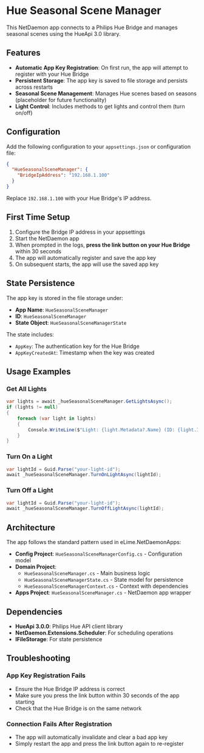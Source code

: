 # Hue Seasonal Scene Manager

This NetDaemon app connects to a Philips Hue Bridge and manages seasonal scenes using the HueApi 3.0 library.

## Features

- **Automatic App Key Registration**: On first run, the app will attempt to register with your Hue Bridge
- **Persistent Storage**: The app key is saved to file storage and persists across restarts
- **Seasonal Scene Management**: Manages Hue scenes based on seasons (placeholder for future functionality)
- **Light Control**: Includes methods to get lights and control them (turn on/off)

## Configuration

Add the following configuration to your `appsettings.json` or configuration file:

```json
{
  "HueSeasonalSceneManager": {
    "BridgeIpAddress": "192.168.1.100"
  }
}
```

Replace `192.168.1.100` with your Hue Bridge's IP address.

## First Time Setup

1. Configure the Bridge IP address in your appsettings
2. Start the NetDaemon app
3. When prompted in the logs, **press the link button on your Hue Bridge** within 30 seconds
4. The app will automatically register and save the app key
5. On subsequent starts, the app will use the saved app key

## State Persistence

The app key is stored in the file storage under:
- **App Name**: `HueSeasonalSceneManager`
- **ID**: `HueSeasonalSceneManager`
- **State Object**: `HueSeasonalSceneManagerState`

The state includes:
- `AppKey`: The authentication key for the Hue Bridge
- `AppKeyCreatedAt`: Timestamp when the key was created

## Usage Examples

### Get All Lights

```csharp
var lights = await _hueSeasonalSceneManager.GetLightsAsync();
if (lights != null)
{
    foreach (var light in lights)
    {
        Console.WriteLine($"Light: {light.Metadata?.Name} (ID: {light.Id})");
    }
}
```

### Turn On a Light

```csharp
var lightId = Guid.Parse("your-light-id");
await _hueSeasonalSceneManager.TurnOnLightAsync(lightId);
```

### Turn Off a Light

```csharp
var lightId = Guid.Parse("your-light-id");
await _hueSeasonalSceneManager.TurnOffLightAsync(lightId);
```

## Architecture

The app follows the standard pattern used in eLime.NetDaemonApps:

- **Config Project**: `HueSeasonalSceneManagerConfig.cs` - Configuration model
- **Domain Project**: 
  - `HueSeasonalSceneManager.cs` - Main business logic
  - `HueSeasonalSceneManagerState.cs` - State model for persistence
  - `HueSeasonalSceneManagerContext.cs` - Context with dependencies
- **Apps Project**: `HueSeasonalSceneManager.cs` - NetDaemon app wrapper

## Dependencies

- **HueApi 3.0.0**: Philips Hue API client library
- **NetDaemon.Extensions.Scheduler**: For scheduling operations
- **IFileStorage**: For state persistence

## Troubleshooting

### App Key Registration Fails

- Ensure the Hue Bridge IP address is correct
- Make sure you press the link button within 30 seconds of the app starting
- Check that the Hue Bridge is on the same network

### Connection Fails After Registration

- The app will automatically invalidate and clear a bad app key
- Simply restart the app and press the link button again to re-register
